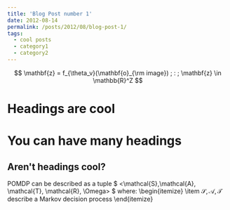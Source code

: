```yaml
---
title: 'Blog Post number 1'
date: 2012-08-14
permalink: /posts/2012/08/blog-post-1/
tags:
  - cool posts
  - category1
  - category2
---
```


$$ \mathbf{z} = f_{\theta_v}(\mathbf{o}_{\rm image}) ; : ; \mathbf{z} \in \mathbb{R}^Z $$

Headings are cool
======

You can have many headings
======

Aren't headings cool?
------

POMDP can be described as a tuple $ <\mathcal{S},\mathcal{A}, \mathcal{T}, \mathcal{R}, \Omega> $ where:
\begin{itemize}
    \item $\mathcal{S, A, T}$ describe a Markov decision process
\end{itemize}
